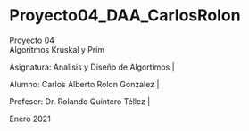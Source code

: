 # Proyecto04_DAA_CarlosRolon
Proyecto 04   
  Algoritmos Kruskal y Prim

  Asignatura:  Analisis y Diseño de Algortimos  |

  Alumno: Carlos Alberto Rolon Gonzalez         |

  Profesor: Dr. Rolando Quintero Téllez         |

  Enero 2021

